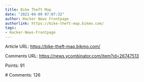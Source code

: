 ```yaml
---
title: Bike Theft Map
date: "2021-04-09 07:07:32"
author: Hacker News Frontpage
authorlink: https://bike-theft-map.bikmo.com/
tags:
- Hacker-News-Frontpage
---
```


<p>Article URL: <a href="https://bike-theft-map.bikmo.com/">https://bike-theft-map.bikmo.com/</a></p>
<p>Comments URL: <a href="https://news.ycombinator.com/item?id=26747513">https://news.ycombinator.com/item?id=26747513</a></p>
<p>Points: 91</p>
<p># Comments: 126</p>
